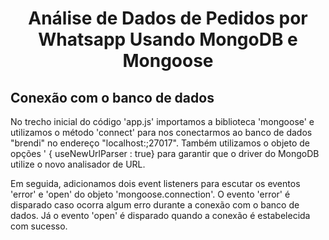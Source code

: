 <h1 align="center"> Análise de Dados de Pedidos por Whatsapp Usando MongoDB e Mongoose </h1>
<h2> Conexão com o banco de dados </h2>
<p>No trecho inicial do código 'app.js' importamos a biblioteca 'mongoose' e utilizamos o método 'connect' para nos conectarmos ao banco de dados "brendi" no endereço "localhost:;27017". Também utilizamos o objeto de opções ' { useNewUrlParser : true} para garantir que o driver do MongoDB utilize o novo analisador de URL.</p>
<p>Em seguida, adicionamos dois event listeners para escutar os eventos 'error' e 'open' do objeto 'mongoose.connection'. O evento 'error' é disparado caso ocorra algum erro durante a conexão com o banco de dados. Já o evento 'open' é disparado quando a conexão é estabelecida com sucesso.</p> 
